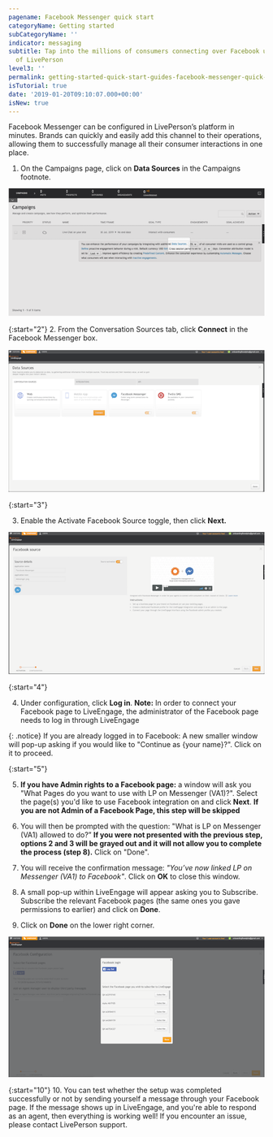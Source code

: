 ```yaml
---
pagename: Facebook Messenger quick start
categoryName: Getting started
subCategoryName: ''
indicator: messaging
subtitle: Tap into the millions of consumers connecting over Facebook using the power
  of LivePerson
level3: ''
permalink: getting-started-quick-start-guides-facebook-messenger-quick-start.html
isTutorial: true
date: '2019-01-20T09:10:07.000+00:00'
isNew: true
---
```


Facebook Messenger can be configured in LivePerson’s platform in minutes. Brands can quickly and easily add this channel to their operations, allowing them to successfully manage all their consumer interactions in one place.

1. On the Campaigns page, click on **Data Sources** in the Campaigns footnote.

![](img/data-sources.png)

{:start="2"}
2. From the Conversation Sources tab, click **Connect** in the Facebook Messenger box.

![](/img/facebook-messenger-1.png)

{:start="3"}

3. Enable the Activate Facebook Source toggle, then click **Next.**

![](/img/facebook-messenger-2.png)

{:start="4"}

4. Under configuration, click **Log in**. **Note:** In order to connect your Facebook page to LiveEngage, the administrator of the Facebook page needs to log in through LiveEngage

{: .notice}
If you are already logged in to Facebook: A new smaller window will pop-up asking if you would like to "Continue as {your name}?". Click on it to proceed.

{:start="5"}

5. **If you have Admin rights to a Facebook page:** a window will ask you "What Pages do you want to use with LP on Messenger (VA1)?". Select the page(s) you'd like to use Facebook integration on and click **Next**. **If you are not Admin of a Facebook Page, this step will be skipped**

6. You will then be prompted with the question: "What is LP on Messenger (VA1) allowed to do?” **If you were not presented with the previous step, options 2 and 3 will be grayed out and it will not allow you to complete the process (step 8).** Click on "Done".

7. You will receive the confirmation message: _"You’ve now linked LP on Messenger (VA1) to Facebook"_. Click on **OK** to close this window.

8. A small pop-up within LiveEngage will appear asking you to Subscribe. Subscribe the relevant Facebook pages (the same ones you gave permissions to earlier) and click on **Done**.

9. Click on **Done** on the lower right corner.

![](/img/facebook-messenger-4.png)

{:start="10"}
10. You can test whether the setup was completed successfully or not by sending yourself a message through your Facebook page. If the message shows up in LiveEngage, and you're able to respond as an agent, then everything is working well! If you encounter an issue, please contact LivePerson support.
